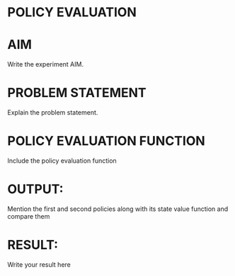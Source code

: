 # POLICY EVALUATION

# AIM
Write the experiment AIM.

# PROBLEM STATEMENT
Explain the problem statement.

# POLICY EVALUATION FUNCTION
Include the policy evaluation function

# OUTPUT:
Mention the first and second policies along with its state value function and compare them

# RESULT:

Write your result here
